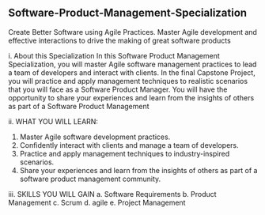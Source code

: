 ## Software-Product-Management-Specialization
Create Better Software using Agile Practices. Master Agile development and effective interactions to drive the making of great software products

i. About this Specialization
In this Software Product Management Specialization, you will master Agile software management practices to lead a team of developers and interact with clients. In the final Capstone Project, you will practice and apply management techniques to realistic scenarios that you will face as a Software Product Manager. You will have the opportunity to share your experiences and learn from the insights of others as part of a Software Product Management

ii. WHAT YOU WILL LEARN:
1. Master Agile software development practices.
2. Confidently interact with clients and manage a team of developers.
3. Practice and apply management techniques to industry-inspired scenarios.
4. Share your experiences and learn from the insights of others as part of a software product management community.

iii. SKILLS YOU WILL GAIN
a.  Software Requirements
b.  Product Management
c.  Scrum
d.  agile
e.  Project Management
